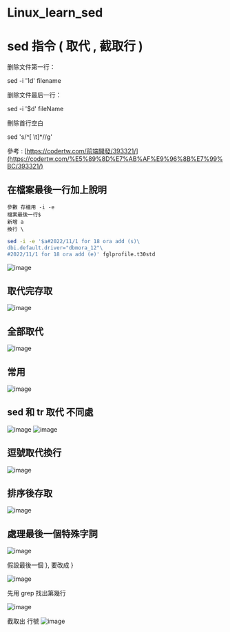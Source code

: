 # Linux_learn_sed
sed 指令 ( 取代 , 截取行 )
===
删除文件第一行：

sed -i '1d' filename

删除文件最后一行：

sed -i '$d' fileName

刪除首行空白

sed 's/^[ \t]*//g'

參考 : [https://codertw.com/前端開發/393321/](https://codertw.com/%E5%89%8D%E7%AB%AF%E9%96%8B%E7%99%BC/393321/)

在檔案最後一行加上說明
---
    參數 存檔用 -i -e 
    檔案最後一行$
    新增 a
    換行 \
```Bash
sed -i -e '$a#2022/11/1 for 18 ora add (s)\
dbi.default.driver="dbmora_12"\
#2022/11/1 for 18 ora add (e)' fglprofile.t30std
```  
![image](https://user-images.githubusercontent.com/96226780/201519415-ab6487a8-62b0-4827-94b0-50b7acd7a09e.png)

取代完存取
---
![image](https://user-images.githubusercontent.com/96226780/201519271-a82f498b-8d0b-4738-9188-8ab994f05bd0.png)  

全部取代
---
![image](https://user-images.githubusercontent.com/96226780/201519295-0e14d1c5-7860-41e7-ad78-0ee871b21763.png)  

常用
---
![image](https://user-images.githubusercontent.com/96226780/201519314-ef497037-ad04-4513-9447-594a58738db1.png)  

sed 和 tr 取代 不同處
---
![image](https://user-images.githubusercontent.com/96226780/201519331-2b179b25-5b98-4845-bd3c-af7b87a4dd8a.png)
![image](https://user-images.githubusercontent.com/96226780/201519335-30dff1da-cc6e-478d-921c-b23caca921cd.png)  

逗號取代換行
---
![image](https://user-images.githubusercontent.com/96226780/201519314-ef497037-ad04-4513-9447-594a58738db1.png)  

排序後存取
---
![image](https://user-images.githubusercontent.com/96226780/201591075-70525f1b-ef12-4d8b-a2db-39496da44585.png)

處理最後一個特殊字詞
---
![image](https://user-images.githubusercontent.com/96226780/201591145-0c2f1e1f-99a5-4ee5-a2d3-5a2ed915462a.png)

假設最後一個 }, 要改成 }

![image](https://user-images.githubusercontent.com/96226780/201591171-536322ac-e286-41cc-8072-6281a629f33d.png)

先用 grep 找出第幾行

![image](https://user-images.githubusercontent.com/96226780/201591253-39764c7c-0059-4834-8940-cde33a171b37.png)

截取出 行號
![image](https://user-images.githubusercontent.com/96226780/201591365-64b4e982-5f0b-42e2-b9e3-f66b18381da3.png)

